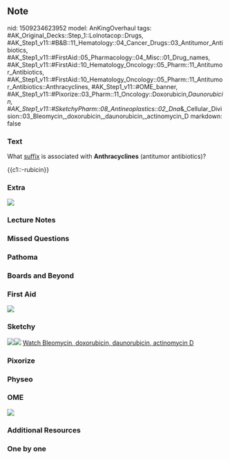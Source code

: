 ## Note
nid: 1509234623952
model: AnKingOverhaul
tags: #AK_Original_Decks::Step_1::Lolnotacop::Drugs, #AK_Step1_v11::#B&B::11_Hematology::04_Cancer_Drugs::03_Antitumor_Antibiotics, #AK_Step1_v11::#FirstAid::05_Pharmacology::04_Misc::01_Drug_names, #AK_Step1_v11::#FirstAid::10_Hematology_Oncology::05_Pharm::11_Antitumor_Antibiotics, #AK_Step1_v11::#FirstAid::10_Hematology_Oncology::05_Pharm::11_Antitumor_Antibiotics::Anthracyclines, #AK_Step1_v11::#OME_banner, #AK_Step1_v11::#Pixorize::03_Pharm::11_Oncology::Doxorubicin,_Daunorubicin, #AK_Step1_v11::#SketchyPharm::08_Antineoplastics::02_Dna_&_Cellular_Division::03_Bleomycin,_doxorubicin,_daunorubicin,_actinomycin_D
markdown: false

### Text
What <u>suffix</u> is associated with <b>Anthracyclines</b>
(antitumor antibiotics)?
<div>
  {{c1::-rubicin}}
</div>

### Extra
<img src="paste-89953795047898.jpg">

### Lecture Notes


### Missed Questions


### Pathoma


### Boards and Beyond


### First Aid
<img src="paste-175058572017667.jpg">

### Sketchy
<img src="paste-371016454897665.jpg"><img src=
"paste-0630792efd66cd53d374d97d44a1404ef0791dec.png"> <a href=
"https://dashboard.sketchy.com/study/medical/courses/medical-pharmacology/units/medical-pharmacology-antineoplastics/videos/medical-pharmacology-antineoplastics-dna-and-cellular-division-bleomycin-doxorubicin-daunorubicin-actinomycin-d?utm_source=anki&utm_medium=partnership&utm_campaign=february_update&utm_content=medical">
Watch Bleomycin, doxorubicin, daunorubicin, actinomycin D</a>

### Pixorize


### Physeo


### OME
<div class="ome-widget">
  <a href="https://onlinemeded.org?ref=anki"><img src=
  "_OME_AnkiFlashcards_General_4.png"></a>
</div>

### Additional Resources


### One by one

